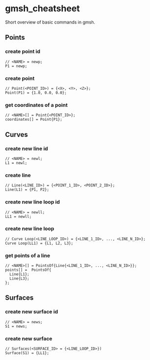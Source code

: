 # gmsh_cheatsheet

Short overview of basic commands in gmsh.

## Points

### create point id

```geo
// <NAME> = newp;
P1 = newp;
```

### create point

```geo
// Point(<POINT_ID>) = {<X>, <Y>, <Z>};
Point(P1) = {1.0, 0.0, 0.0};
```

### get coordinates of a point

```geo
// <NAME>[] = Point{<POINT_ID>};
coordinates[] = Point{P1};
```

## Curves

### create new line id

```geo
// <NAME> = newl;
L1 = newl;
```

### create line

```geo
// Line(<LINE_ID>) = {<POINT_1_ID>, <POINT_2_ID>};
Line(L1) = {P1, P2};
```

### create new line loop id

```geo
// <NAME> = newll;
LL1 = newll;
```

### create new line loop

```geo
// Curve Loop(<LINE_LOOP_ID>) = {<LINE_1_ID>, ..., <LINE_N_ID>};
Curve Loop(LL1) = {L1, L2, L3};
```

### get points of a line

```geo
// <NAME>[] = PointsOf{Line{<LINE_1_ID>, ..., <LINE_N_ID>}};
points[] =  PointsOf{
  Line{L1};
  Line{L3};
};
```

## Surfaces

### create new surface id

```geo
// <NAME> = news;
S1 = news;
```

### create new surface

```geo
// Surfaces(<SURFACE_ID> = {<LINE_LOOP_ID>})
Surface(S1) = {LL1};
```

